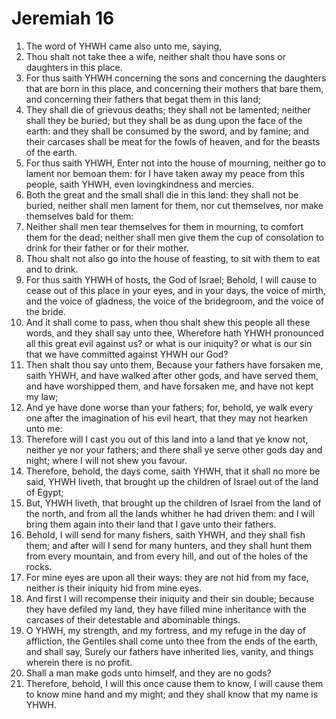 ﻿# Jeremiah 16
1. The word of YHWH came also unto me, saying, 
2. Thou shalt not take thee a wife, neither shalt thou have sons or daughters in this place. 
3. For thus saith YHWH concerning the sons and concerning the daughters that are born in this place, and concerning their mothers that bare them, and concerning their fathers that begat them in this land; 
4. They shall die of grievous deaths; they shall not be lamented; neither shall they be buried; but they shall be as dung upon the face of the earth: and they shall be consumed by the sword, and by famine; and their carcases shall be meat for the fowls of heaven, and for the beasts of the earth. 
5. For thus saith YHWH, Enter not into the house of mourning, neither go to lament nor bemoan them: for I have taken away my peace from this people, saith YHWH, even lovingkindness and mercies. 
6. Both the great and the small shall die in this land: they shall not be buried, neither shall men lament for them, nor cut themselves, nor make themselves bald for them: 
7. Neither shall men tear themselves for them in mourning, to comfort them for the dead; neither shall men give them the cup of consolation to drink for their father or for their mother. 
8. Thou shalt not also go into the house of feasting, to sit with them to eat and to drink. 
9. For thus saith YHWH of hosts, the God of Israel; Behold, I will cause to cease out of this place in your eyes, and in your days, the voice of mirth, and the voice of gladness, the voice of the bridegroom, and the voice of the bride. 
10.  And it shall come to pass, when thou shalt shew this people all these words, and they shall say unto thee, Wherefore hath YHWH pronounced all this great evil against us? or what is our iniquity? or what is our sin that we have committed against YHWH our God? 
11. Then shalt thou say unto them, Because your fathers have forsaken me, saith YHWH, and have walked after other gods, and have served them, and have worshipped them, and have forsaken me, and have not kept my law; 
12. And ye have done worse than your fathers; for, behold, ye walk every one after the imagination of his evil heart, that they may not hearken unto me: 
13. Therefore will I cast you out of this land into a land that ye know not, neither ye nor your fathers; and there shall ye serve other gods day and night; where I will not shew you favour. 
14.  Therefore, behold, the days come, saith YHWH, that it shall no more be said, YHWH liveth, that brought up the children of Israel out of the land of Egypt; 
15. But, YHWH liveth, that brought up the children of Israel from the land of the north, and from all the lands whither he had driven them: and I will bring them again into their land that I gave unto their fathers. 
16.  Behold, I will send for many fishers, saith YHWH, and they shall fish them; and after will I send for many hunters, and they shall hunt them from every mountain, and from every hill, and out of the holes of the rocks. 
17. For mine eyes are upon all their ways: they are not hid from my face, neither is their iniquity hid from mine eyes. 
18. And first I will recompense their iniquity and their sin double; because they have defiled my land, they have filled mine inheritance with the carcases of their detestable and abominable things. 
19. O YHWH, my strength, and my fortress, and my refuge in the day of affliction, the Gentiles shall come unto thee from the ends of the earth, and shall say, Surely our fathers have inherited lies, vanity, and things wherein there is no profit. 
20. Shall a man make gods unto himself, and they are no gods? 
21. Therefore, behold, I will this once cause them to know, I will cause them to know mine hand and my might; and they shall know that my name is YHWH. 
